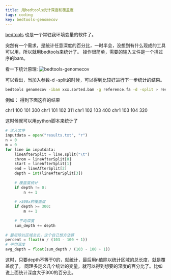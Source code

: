 ```yaml
---
title: 用bedtools统计深度和覆盖度
tags: coding
key: bedtools-genomecov
---
```


[bedtools](https://bedtools.readthedocs.io/en/latest/) 也是一个常驻我环境变量的软件了。

突然有一个需求，是统计任意深度的百分比，一时半会，没想到有什么现成的工具可以用，所以就用bedtools来统计了。
操作很简单，需要的输入文件是一个排过序的bam。

看一下统计原理:
![bedtools-genomecov](https://bedtools.readthedocs.io/en/latest/_images/genomecov-glyph.png)

可以看出，当加入参数-d -split的时候，可以得到比较好进行下一步统计的结果。

```bash
bedtools genomecov -ibam xxx.sorted.bam -g reference.fa -d -split > results.txt
```
例如：
得到下面这样的结果

chr1	100	101	300
chr1	101	102	311
chr1	102	103	400
chr1	103	104	320

这时候就可以用python脚本来统计了
```python
# 读入文件
inputdata = open("results.txt", "r")
n = 0
m = 0
for line in inputdata:
	lineAfterSplit = line.split("\t")
	chrom = lineAfterSplit[0]
	start = lineAfterSplit[1]
	end = lineAfterSplit[2]
	depth = int(lineAfterSplit[3])
	
	# 覆盖度统计
	if depth != 0:
		n += 1
	
    # >300x的覆盖度
	if depth >= 300:
		m += 1
	
	# 平均深度
	sum_depth += depth
		
# 最后除以区域总长，这个自己想方法算
percent = float(n / (103 - 100 + 1))
# 平均深度
avg_depth = float(sum_depth / (103 - 100 + 1))

```

这时，只要depth不等于0的，就统计，最后用n值除以统计区域的总长度，就是覆盖度了。
同理多定义几个统计的变量，就可以得到想要的深度的百分比了。比如说上面统计深度大于300的百分比。



[-_-]:LoveJing